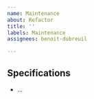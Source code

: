 ```yaml
---
name: Maintenance
about: Refactor
title: ''
labels: Maintenance
assignees: benoit-dubreuil

---
```


## Specifications
- ...